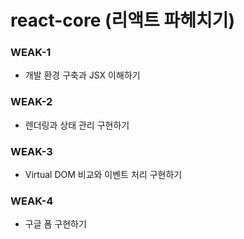 # react-core (리액트 파헤치기)

### WEAK-1

- 개발 환경 구축과 JSX 이해하기

### WEAK-2

- 렌더링과 상태 관리 구현하기

### WEAK-3

- Virtual DOM 비교와 이벤트 처리 구현하기

### WEAK-4

- 구글 폼 구현하기
